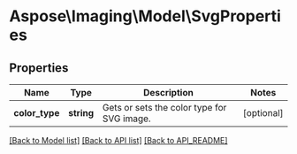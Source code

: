 # Aspose\Imaging\Model\SvgProperties

## Properties
Name | Type | Description | Notes
------------ | ------------- | ------------- | -------------
**color_type** | **string** | Gets or sets the color type for SVG image. | [optional] 

[[Back to Model list]](API_README.md#documentation-for-models) [[Back to API list]](API_README.md#documentation-for-api-endpoints) [[Back to API_README]](API_README.md)

